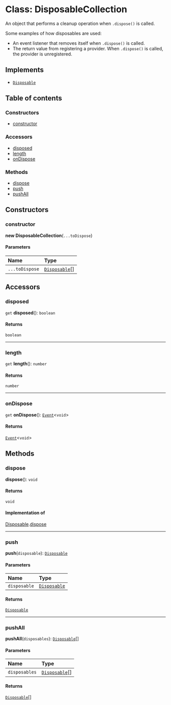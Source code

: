 # Class: DisposableCollection

An object that performs a cleanup operation when `.dispose()` is called.

Some examples of how disposables are used:

* An event listener that removes itself when `.dispose()` is called.
* The return value from registering a provider. When `.dispose()` is called, the provider is unregistered.

## Implements

* [`Disposable`](/en/auto-docs/free-layout-editor/interfaces/Disposable-1.md)

## Table of contents

### Constructors

* [constructor](/en/auto-docs/free-layout-editor/classes/DisposableCollection.md#constructor)

### Accessors

* [disposed](/en/auto-docs/free-layout-editor/classes/DisposableCollection.md#disposed)
* [length](/en/auto-docs/free-layout-editor/classes/DisposableCollection.md#length)
* [onDispose](/en/auto-docs/free-layout-editor/classes/DisposableCollection.md#ondispose)

### Methods

* [dispose](/en/auto-docs/free-layout-editor/classes/DisposableCollection.md#dispose)
* [push](/en/auto-docs/free-layout-editor/classes/DisposableCollection.md#push)
* [pushAll](/en/auto-docs/free-layout-editor/classes/DisposableCollection.md#pushall)

## Constructors

### constructor

**new DisposableCollection**(`...toDispose`)

#### Parameters

| Name | Type |
| :------ | :------ |
| `...toDispose` | [`Disposable`](/en/auto-docs/free-layout-editor/interfaces/Disposable-1.md)\[] |

## Accessors

### disposed

`get` **disposed**(): `boolean`

#### Returns

`boolean`

***

### length

`get` **length**(): `number`

#### Returns

`number`

***

### onDispose

`get` **onDispose**(): [`Event`](/en/auto-docs/free-layout-editor/interfaces/Event-1.md)<`void`>

#### Returns

[`Event`](/en/auto-docs/free-layout-editor/interfaces/Event-1.md)<`void`>

## Methods

### dispose

**dispose**(): `void`

#### Returns

`void`

#### Implementation of

[Disposable](/en/auto-docs/free-layout-editor/interfaces/Disposable-1.md).[dispose](/en/auto-docs/free-layout-editor/interfaces/Disposable-1.md#dispose)

***

### push

**push**(`disposable`): [`Disposable`](/en/auto-docs/free-layout-editor/interfaces/Disposable-1.md)

#### Parameters

| Name | Type |
| :------ | :------ |
| `disposable` | [`Disposable`](/en/auto-docs/free-layout-editor/interfaces/Disposable-1.md) |

#### Returns

[`Disposable`](/en/auto-docs/free-layout-editor/interfaces/Disposable-1.md)

***

### pushAll

**pushAll**(`disposables`): [`Disposable`](/en/auto-docs/free-layout-editor/interfaces/Disposable-1.md)\[]

#### Parameters

| Name | Type |
| :------ | :------ |
| `disposables` | [`Disposable`](/en/auto-docs/free-layout-editor/interfaces/Disposable-1.md)\[] |

#### Returns

[`Disposable`](/en/auto-docs/free-layout-editor/interfaces/Disposable-1.md)\[]
